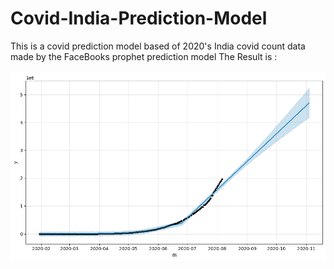 # Covid-India-Prediction-Model
This is a covid prediction model based of 2020's India covid count data made by the FaceBooks prophet prediction model 
The Result is :
<br> <br>
<img src ="prediction.png" width=800/>

